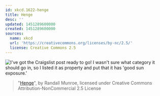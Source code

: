 ```yaml
---
id: xkcd.1622-henge
title: Henge
desc: ''
updated: 1451289600000
created: 1451289600000
sources:
  name: xkcd
  url: 'https://creativecommons.org/licenses/by-nc/2.5/'
  license: Creative Commons 2.5
---
```

![I've got the Craigslist post ready to go! I wasn't sure what category it should go in, so I listed it as property and put that it has 'good sun exposure.'](https://imgs.xkcd.com/comics/henge.png)
> "[Henge](https://xkcd.com/1622/)", by Randall Munroe, licensed under Creative Commons Attribution-NonCommercial 2.5 License
